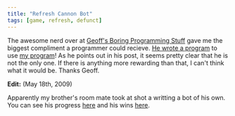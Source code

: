```yaml
---
title: "Refresh Cannon Bot"
tags: [game, refresh, defunct]
---
```


The awesome nerd over at [Geoff's Boring Programming Stuff](http://geoff.greer.fm/) gave me the biggest compliment a programmer could recieve. [He wrote a program](http://geoff.greer.fm/2009/05/05/refresh-cannon-bot/) to use [my program](/blog/refresh-cannon/)! As he points out in his post, it seems pretty clear that he is not the only one. If there is anything more rewarding than that, I can't think what it would be. Thanks Geoff.

**Edit:** (May 18th, 2009)

Apparently my brother's room mate took at shot a writting a bot of his own. You can see his progress [here](http://banach.ucsd.edu/RefreshCannon/) and his wins [here](http://banach.ucsd.edu/RefreshCannon/wins.php).
